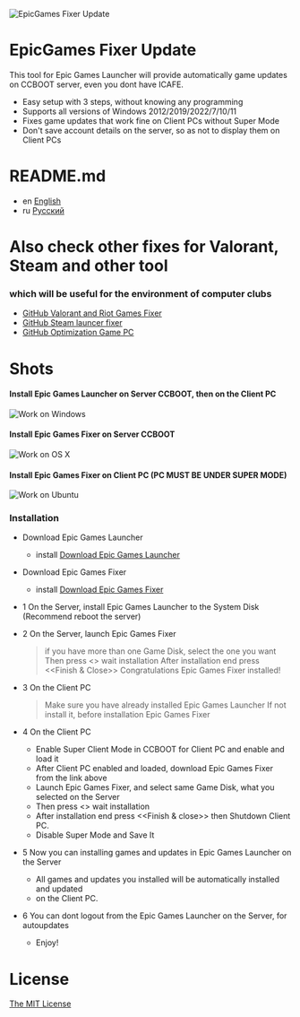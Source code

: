 ![EpicGames Fixer Update ](https://github.com/meteor2024/EpicGamesFixer/blob/main/shots/6615685.png)
# EpicGames Fixer Update
This tool for Epic Games Launcher will provide 
automatically game updates on CCBOOT server, 
even you dont have ICAFE.

- Easy setup with 3 steps, without knowing any programming
- Supports all versions of Windows 2012/2019/2022/7/10/11
- Fixes game updates that work fine on Client PCs without Super Mode
- Don't save account details on the server, so as not to display them on Client PCs


# README.md
- en [English](README.md)
- ru [Русский](readme/README.ru.md)


# Also check other fixes for Valorant, Steam and other tool
### which will be useful for the environment of computer clubs
- [GitHub Valorant and Riot Games Fixer](https://github.com/meteor2024/riotlaunchersfixer)
- [GitHub Steam launcer fixer ](https://github.com/meteor2024/steamgamesfixer)
- [GitHub Optimization Game PC](https://github.com/meteor2024/optimizerwin10gameclub)


# Shots
#### Install Epic Games Launcher on Server CCBOOT, then on the Client PC
![Work on Windows](https://github.com/meteor2024/EpicGamesFixer/blob/main/shots/EpicLauncherPC.gif)
#### Install Epic Games Fixer on Server CCBOOT
![Work on OS X](https://github.com/meteor2024/EpicGamesFixer/blob/main/shots/Server.gif)
#### Install Epic Games Fixer on Client PC (PC MUST BE UNDER SUPER MODE)
![Work on Ubuntu](https://github.com/meteor2024/EpicGamesFixer/blob/main/shots/GamePC.gif)

### Installation
- Download Epic Games Launcher
	- install [Download Epic Games Launcher](https://store.epicgames.com/en-US/download)
- Download Epic Games Fixer
	- install [Download Epic Games Fixer ](https://github.com/meteor2024/EpicGamesFixer/releases)

- 1 On the Server, install Epic Games Launcher to the System Disk (Recommend reboot the server)
- 2 On the Server, launch Epic Games Fixer 
    > if you have more than one Game Disk, select the one you want
    > Then press <<Install Fix>> wait installation
     	After installation end press <<Finish & Close>>
    > Congratulations Epic Games Fixer installed!
- 3 On the Client PC
    > Make sure you have already installed Epic Games Launcher
     If not install it, before installation Epic Games Fixer
- 4 On the Client PC
    - Enable Super Client Mode in CCBOOT for Client PC and enable and load it
    - After Client PC enabled and loaded, download Epic Games Fixer from the link above
    - Launch Epic Games Fixer, and select same Game Disk, what you selected on the Server
    - Then press <<Install Fix>> wait installation
    - After installation end press <<Finish & close>> then Shutdown Client PC.
    - Disable Super Mode and Save It
- 5 Now you can installing games and updates in Epic Games Launcher on the Server
    - All games and updates you installed will be automatically installed and updated
    - on the Client PC.
- 6 You can dont logout from the Epic Games Launcher on the Server, for autoupdates
    - Enjoy!






# License
[The MIT License](LICENSE)
